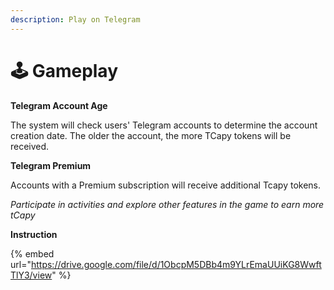 ```yaml
---
description: Play on Telegram
---
```


# 🕹️ Gameplay

**Telegram Account Age**

The system will check users' Telegram accounts to determine the account creation date. The older the account, the more TCapy tokens will be received.

**Telegram Premium**

Accounts with a Premium subscription will receive additional Tcapy tokens.

_Participate in activities and explore other features in the game to earn more tCapy_

**Instruction**

{% embed url="https://drive.google.com/file/d/1ObcpM5DBb4m9YLrEmaUUiKG8WwftTlY3/view" %}
